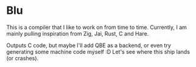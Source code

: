 # Blu

This is a compiler that I like to work on from time to time.
Currently, I am mainly pulling inspiration from Zig, Jai, Rust, C and Hare.

Outputs C code, but maybe I'll add QBE as a backend, or even try generating some machine code myself :D
Let's see where this ship lands (or crashes).

